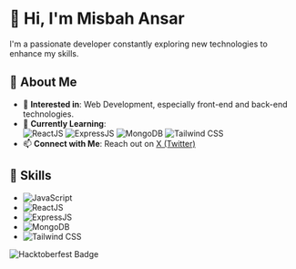 # 👋 Hi, I'm **Misbah Ansar**  
I'm a passionate developer constantly exploring new technologies to enhance my skills.

## 🌟 **About Me**
- 👀 **Interested in**: Web Development, especially front-end and back-end technologies.
- 🌱 **Currently Learning**:  
  ![ReactJS](https://img.shields.io/badge/-ReactJS-61DAFB?logo=react&logoColor=white&style=flat-square) 
  ![ExpressJS](https://img.shields.io/badge/-ExpressJS-000000?logo=express&logoColor=white&style=flat-square) 
  ![MongoDB](https://img.shields.io/badge/-MongoDB-47A248?logo=mongodb&logoColor=white&style=flat-square) 
  ![Tailwind CSS](https://img.shields.io/badge/-TailwindCSS-38B2AC?logo=tailwind-css&logoColor=white&style=flat-square)  
- 📫 **Connect with Me**: Reach out on [X (Twitter)](https://twitter.com/Misba8069)

## 🔧 **Skills**
- ![JavaScript](https://img.shields.io/badge/-JavaScript-F7DF1E?logo=javascript&logoColor=black&style=flat-square) 
- ![ReactJS](https://img.shields.io/badge/-ReactJS-61DAFB?logo=react&logoColor=white&style=flat-square) 
- ![ExpressJS](https://img.shields.io/badge/-ExpressJS-000000?logo=express&logoColor=white&style=flat-square) 
- ![MongoDB](https://img.shields.io/badge/-MongoDB-47A248?logo=mongodb&logoColor=white&style=flat-square) 
- ![Tailwind CSS](https://img.shields.io/badge/-TailwindCSS-38B2AC?logo=tailwind-css&logoColor=white&style=flat-square) 

![Hacktoberfest Badge](https://hacktoberfest.digitalocean.com/img/hacktoberfest2024-badge.png)

